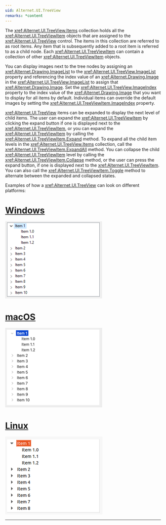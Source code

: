 ```yaml
---
uid: Alternet.UI.TreeView
remarks: *content
---
```

The <xref:Alternet.UI.TreeView.Items> collection holds all the <xref:Alternet.UI.TreeViewItem> objects that are assigned to the <xref:Alternet.UI.TreeView> control.
The items in this collection are referred to as root items. Any item that is subsequently added to a root item is referred to as a child node.
Each <xref:Alternet.UI.TreeViewItem> can contain a collection of other <xref:Alternet.UI.TreeViewItem> objects.

You can display images next to the tree nodes by assigning an <xref:Alternet.Drawing.ImageList> to the <xref:Alternet.UI.TreeView.ImageList> property and
referencing the index value of an <xref:Alternet.Drawing.Image> in the <xref:Alternet.UI.TreeView.ImageList> to assign that <xref:Alternet.Drawing.Image>.
Set the <xref:Alternet.UI.TreeView.ImageIndex> property to the index value of the <xref:Alternet.Drawing.Image> that you want to display for all items by default.
Individual items can override the default images by setting the <xref:Alternet.UI.TreeViewItem.ImageIndex> property.

<xref:Alternet.UI.TreeView> items can be expanded to display the next level of child items.
The user can expand the <xref:Alternet.UI.TreeViewItem> by clicking the expand button if one is displayed
next to the <xref:Alternet.UI.TreeViewItem>, or you can expand the <xref:Alternet.UI.TreeViewItem> by calling the <xref:Alternet.UI.TreeViewItem.Expand> method.
To expand all the child item levels in the <xref:Alternet.UI.TreeView.Items> collection, call the <xref:Alternet.UI.TreeViewItem.ExpandAll> method.
You can collapse the child <xref:Alternet.UI.TreeViewItem> level by calling the <xref:Alternet.UI.TreeViewItem.Collapse> method,
or the user can press the expand button, if one is displayed next to the <xref:Alternet.UI.TreeViewItem>.
You can also call the <xref:Alternet.UI.TreeViewItem.Toggle> method to alternate between the expanded and collapsed states.

Examples of how a <xref:Alternet.UI.TreeView> can look on different platforms:

# [Windows](#tab/screenshot-windows)
![TreeView on Windows](images/treeview-windows.png)
# [macOS](#tab/screenshot-macos)
![TreeView on macOS](images/treeview-macos.png)
# [Linux](#tab/screenshot-linux)
![TreeView on Linux](images/treeview-linux.png)
***